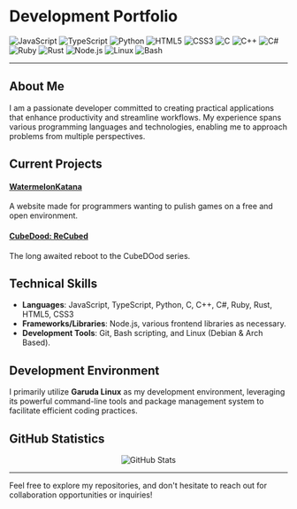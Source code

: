 # Development Portfolio

![JavaScript](https://img.shields.io/badge/-JavaScript-F7DF1E?style=flat-square&logo=javascript&logoColor=black)
![TypeScript](https://img.shields.io/badge/-TypeScript-3178C6?style=flat-square&logo=typescript&logoColor=white)
![Python](https://img.shields.io/badge/-Python-3776AB?style=flat-square&logo=python&logoColor=white)
![HTML5](https://img.shields.io/badge/-HTML5-E34F26?style=flat-square&logo=html5&logoColor=white)
![CSS3](https://img.shields.io/badge/-CSS3-1572B6?style=flat-square&logo=css3&logoColor=white)
![C](https://img.shields.io/badge/-C-A8B9CC?style=flat-square&logo=c&logoColor=black)
![C++](https://img.shields.io/badge/-C++-00599C?style=flat-square&logo=cplusplus&logoColor=white)
![C#](https://img.shields.io/badge/-C%23-239120?style=flat-square&logo=csharp&logoColor=white)
![Ruby](https://img.shields.io/badge/-Ruby-CC342D?style=flat-square&logo=ruby&logoColor=white)
![Rust](https://img.shields.io/badge/-Rust-000000?style=flat-square&logo=rust&logoColor=white)
![Node.js](https://img.shields.io/badge/-Node.js-339933?style=flat-square&logo=nodedotjs&logoColor=white)
![Linux](https://img.shields.io/badge/-Linux-FCC624?style=flat-square&logo=linux&logoColor=black)
![Bash](https://img.shields.io/badge/-Bash-4EAA25?style=flat-square&logo=gnubash&logoColor=white)

---

## About Me

I am a passionate developer committed to creating practical applications that enhance productivity and streamline workflows. My experience spans various programming languages and technologies, enabling me to approach problems from multiple perspectives.

## Current Projects

#### [WatermelonKatana](https://github.com/dragonfiregames/watermelonkatana)
A website made for programmers wanting to pulish games on a free and open environment.

#### [CubeDood: ReCubed](https://github.com/hhs-coding-club/recubed)
The long awaited reboot to the CubeDOod series.

## Technical Skills

- **Languages**: JavaScript, TypeScript, Python, C, C++, C#, Ruby, Rust, HTML5, CSS3
- **Frameworks/Libraries**: Node.js, various frontend libraries as necessary.
- **Development Tools**: Git, Bash scripting, and Linux (Debian & Arch Based).

## Development Environment

I primarily utilize **Garuda Linux** as my development environment, leveraging its powerful command-line tools and package management system to facilitate efficient coding practices.

## GitHub Statistics

<p align="center">
  <img src="https://github-readme-stats.vercel.app/api?username=colack&show_icons=true&theme=radical" alt="GitHub Stats">
</p>

---

Feel free to explore my repositories, and don't hesitate to reach out for collaboration opportunities or inquiries!
